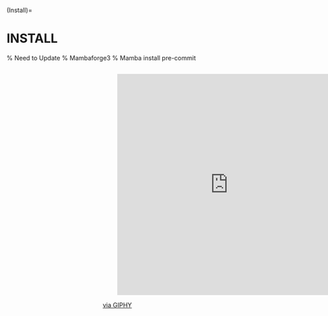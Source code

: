 (Install)=

# INSTALL

% Need to Update
% Mambaforge3
% Mamba install pre-commit

```{attention} Coming Soon...
```

<center>

<div style="width:100%;height:0;padding-bottom:100%;position:relative;"><iframe src="https://giphy.com/embed/8A57BuOV98QuxqufsI" width="100%" height="100%" style="position:absolute" frameBorder="0" class="giphy-embed" allowFullScreen></iframe></div><p><a href="https://giphy.com/gifs/abi-bock-fantasty-that-trade-sucked-8A57BuOV98QuxqufsI">via GIPHY</a></p>

</center>

